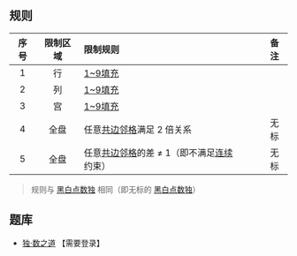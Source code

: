 ## 规则
| 序号 | 限制区域 | 限制规则 | 备注 |
| :---: | :---: | :--- | :---: |
| 1 | 行 | [1~9填充] | |
| 2 | 列 | [1~9填充] | |
| 3 | 宫 | [1~9填充] | |
| 4 | 全盘 | 任意[共边邻格]满足 2 倍关系 | 无标 |
| 5 | 全盘 | 任意[共边邻格]的差 ≠ 1（即不满足[连续]约束） | 无标 |
> 规则与 [黑白点数独] 相同（即无标的 [黑白点数独]）

## 题库
- [独·数之道](http://www.sudokufans.org.cn/lx/game.index.php?type=nhb) 【需要登录】

[1~9填充]: ../../../../../../rules.md#1~9填充
[共边邻格]: ../../../../../../rules.md#共边邻格
[连续]: ../../../../../../rules.md#连续
[黑白点数独]: 黑白点数独.md